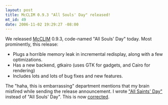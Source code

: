 ```yaml
--- 
layout: post
title: McCLIM 0.9.3 "All Souls' Day" released!
mt_id: 49
date: 2006-11-02 19:29:27 -08:00
---
```

We released [McCLIM](http://common-lisp.net/project/mcclim/) 0.9.3, code-named "All Souls' Day" today. Most prominently, this release:

* Plugs a horrible memory leak in incremental redisplay, along with a few optimizations.
* Has a new backend, gtkairo (uses GTK for gadgets, and Cairo for rendering)
* Includes lots and lots of bug fixes and new features.

The "haha, this is embarrassing" department mentions that my brain misfired while sending the release announcement. I wrote ["All Saints' Day"](http://common-lisp.net/pipermail/mcclim-announce/2006-November/000002.html) instead of "All Souls' Day". This is now [corrected](http://common-lisp.net/pipermail/mcclim-announce/2006-November/000003.html). 
